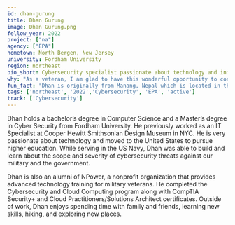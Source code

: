 ```yaml
---
id: dhan-gurung
title: Dhan Gurung
image: Dhan Gurung.png
fellow_year: 2022
project: ["na"]
agency: ["EPA"]
hometown: North Bergen, New Jersey
university: Fordham University
region: northeast
bio_short: Cybersecurity specialist passionate about technology and information security
why: "As a veteran, I am glad to have this wonderful opportunity to continue to serve my country and protect our digital assets as a Cyber fellow." 
fun_fact: "Dhan is originally from Manang, Nepal which is located in the Annapurna mountain range - famous for the Annapurna Circuit Trek."
tags: ['northeast', '2022','Cybersecurity', 'EPA', 'active']
track: ['Cybersecurity']
---
```


Dhan holds a bachelor’s degree in Computer Science and a Master’s degree in Cyber Security from Fordham University. He previously worked as an IT Specialist at Cooper Hewitt Smithsonian Design Museum in NYC. He is very passionate about technology and moved to the United States to pursue higher education. While serving in the US Navy, Dhan was able to build and learn about the scope and severity of cybersecurity threats against our military and the government.  

Dhan is also an alumni of NPower, a nonprofit organization that provides advanced technology training for military veterans. He completed the Cybersecurity and Cloud Computing program along with CompTIA Security+ and Cloud Practitioners/Solutions Architect certificates. Outside of work, Dhan enjoys spending time with family and friends, learning new skills, hiking, and exploring new places.
